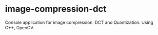 # image-compression-dct
Console application for image compression. DCT and Quantization. Using C++, OpenCV.
